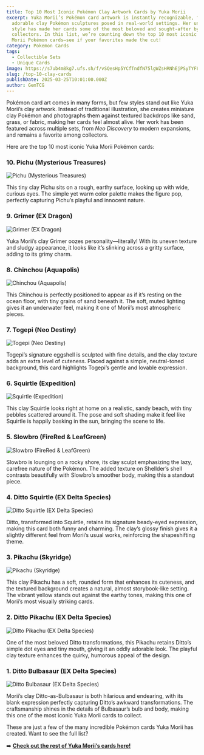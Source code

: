 ```yaml
---
title: Top 10 Most Iconic Pokémon Clay Artwork Cards by Yuka Morii
excerpt: Yuka Morii’s Pokémon card artwork is instantly recognizable, featuring
  adorable clay Pokémon sculptures posed in real-world settings. Her unique
  style has made her cards some of the most beloved and sought-after by
  collectors. In this list, we’re counting down the top 10 most iconic Yuka
  Morii Pokémon cards—see if your favorites made the cut!
category: Pokemon Cards
tags:
  - Collectible Sets
  - Unique Cards
image: https://s7ub4m8kg7.ufs.sh/f/vSQesHp5YCfTndfN75lgWZsHRNhEjPSyTYF8tOuxVCpBi61o
slug: /top-10-clay-cards
publishDate: 2025-03-25T10:01:00.000Z
author: GemTCG
---
```

Pokémon card art comes in many forms, but few styles stand out like Yuka Morii’s clay artwork. Instead of traditional illustration, she creates miniature clay Pokémon and photographs them against textured backdrops like sand, grass, or fabric, making her cards feel almost alive. Her work has been featured across multiple sets, from *Neo Discovery* to modern expansions, and remains a favorite among collectors.

Here are the top 10 most iconic Yuka Morii Pokémon cards:

### **10. Pichu (Mysterious Treasures)**

![Pichu (Mysterious Treasures)](https://pkmncards.com/wp-content/uploads/pichu-mysterious-treasures-mt-93-312x429.jpg "Pichu (Mysterious Treasures)")

This tiny clay Pichu sits on a rough, earthy surface, looking up with wide, curious eyes. The simple yet warm color palette makes the figure pop, perfectly capturing Pichu’s playful and innocent nature.

### **9. Grimer (EX Dragon)**

![Grimer (EX Dragon)](https://pkmncards.com/wp-content/uploads/en_US-EX3-057-grimer-312x435.jpg "Grimer (EX Dragon)")

Yuka Morii’s clay Grimer oozes personality—literally! With its uneven texture and sludgy appearance, it looks like it’s slinking across a gritty surface, adding to its grimy charm.

### **8. Chinchou (Aquapolis)**

![Chinchou (Aquapolis)](https://pkmncards.com/wp-content/uploads/chinchou-aquapolis-aq-70-312x429.jpg "Chinchou (Aquapolis)")

This Chinchou is perfectly positioned to appear as if it’s resting on the ocean floor, with tiny grains of sand beneath it. The soft, muted lighting gives it an underwater feel, making it one of Morii’s most atmospheric pieces.

### **7. Togepi (Neo Destiny)**

![Togepi (Neo Destiny)](https://pkmncards.com/wp-content/uploads/togepi-neo-destiny-56-312x429.jpg "Togepi (Neo Destiny)")

Togepi’s signature eggshell is sculpted with fine details, and the clay texture adds an extra level of cuteness. Placed against a simple, neutral-toned background, this card highlights Togepi’s gentle and lovable expression.

### **6. Squirtle (Expedition)**

![Squirtle (Expedition)](https://pkmncards.com/wp-content/uploads/squirtle-expedition-ex-131-312x429.jpg "Squirtle (Expedition)")

This clay Squirtle looks right at home on a realistic, sandy beach, with tiny pebbles scattered around it. The pose and soft shading make it feel like Squirtle is happily basking in the sun, bringing the scene to life.

### **5. Slowbro (FireRed & LeafGreen)**

![Slowbro (FireRed & LeafGreen)](https://pkmncards.com/wp-content/uploads/en_US-EX06-014-slowbro-312x435.jpg "Slowbro (FireRed & LeafGreen)")

Slowbro is lounging on a rocky shore, its clay sculpt emphasizing the lazy, carefree nature of the Pokémon. The added texture on Shellder’s shell contrasts beautifully with Slowbro’s smoother body, making this a standout piece.

### **4. Ditto Squirtle (EX Delta Species)**

![Ditto Squirtle (EX Delta Species)](https://pkmncards.com/wp-content/uploads/ditto-delta-species-ds-40-312x429.jpg "Ditto Squirtle (EX Delta Species)")

Ditto, transformed into Squirtle, retains its signature beady-eyed expression, making this card both funny and charming. The clay’s glossy finish gives it a slightly different feel from Morii’s usual works, reinforcing the shapeshifting theme.

### **3. Pikachu (Skyridge)**

![Pikachu (Skyridge)](https://pkmncards.com/wp-content/uploads/pikachu-skyridge-sk-84-312x429.jpg "Pikachu (Skyridge)")

This clay Pikachu has a soft, rounded form that enhances its cuteness, and the textured background creates a natural, almost storybook-like setting. The vibrant yellow stands out against the earthy tones, making this one of Morii’s most visually striking cards.

### **2. Ditto Pikachu (EX Delta Species)**

![Ditto Pikachu (EX Delta Species)](https://pkmncards.com/wp-content/uploads/ditto-delta-species-ds-63-312x429.jpg "Ditto Pikachu (EX Delta Species)")

One of the most beloved Ditto transformations, this Pikachu retains Ditto’s simple dot eyes and tiny mouth, giving it an oddly adorable look. The playful clay texture enhances the quirky, humorous appeal of the design.

### **1. Ditto Bulbasaur (EX Delta Species)**

![Ditto Bulbasaur (EX Delta Species)](https://pkmncards.com/wp-content/uploads/ditto-delta-species-ds-36-312x429.jpg "Ditto Bulbasaur (EX Delta Species)")

Morii’s clay Ditto-as-Bulbasaur is both hilarious and endearing, with its blank expression perfectly capturing Ditto’s awkward transformations. The craftsmanship shines in the details of Bulbasaur’s bulb and body, making this one of the most iconic Yuka Morii cards to collect.

These are just a few of the many incredible Pokémon cards Yuka Morii has created. Want to see the full list?

➡️ **[Check out the rest of Yuka Morii’s cards here!](https://pkmncards.com/artist/yuka-morii/?sort=abc&ord=auto&display=images)**
